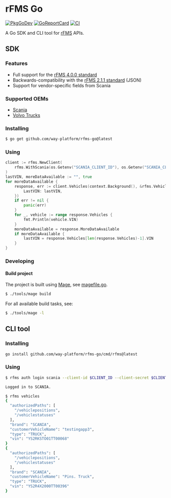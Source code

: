 # rFMS Go

[![PkgGoDev](https://pkg.go.dev/badge/github.com/way-platform/rfms-go)](https://pkg.go.dev/github.com/way-platform/rfms-go)
[![GoReportCard](https://goreportcard.com/badge/github.com/way-platform/rfms-go)](https://goreportcard.com/report/github.com/way-platform/rfms-go)
[![CI](https://github.com/way-platform/rfms-go/actions/workflows/ci.yaml/badge.svg)](https://github.com/way-platform/rfms-go/actions/workflows/ci.yaml)

A Go SDK and CLI tool for [rFMS](https://www.fms-standard.com/) APIs.

## SDK

### Features

- Full support for the [rFMS 4.0.0 standard](https://www.fms-standard.com/Truck/down_load/Technical_Specification_rFMS_vehicle_data_V4.0.0_17.09.2021.pdf)
- Backwards-compatibility with the [rFMS 2.1.1 standard](https://www.fms-standard.com/Truck/down_load/Technical_Specification_rFMS_V2.1.0_13.10.2017.pdf) (JSON)
- Support for vendor-specific fields from Scania

### Supported OEMs

- [Scania](https://developer.scania.com)
- [Volvo Trucks](https://developer.volvotrucks.com)

### Installing

```bash
$ go get github.com/way-platform/rfms-go@latest
```

### Using

```go
client := rfms.NewClient(
    rfms.WithScania(os.Getenv("SCANIA_CLIENT_ID"), os.Getenv("SCANIA_CLIENT_SECRET")),
)
lastVIN, moreDataAvailable := "", true
for moreDataAvailable {
    response, err := client.Vehicles(context.Background(), &rfms.VehiclesRequest{
        LastVIN: lastVIN,
    })
    if err != nil {
        panic(err)
    }
    for _, vehicle := range response.Vehicles {
        fmt.Println(vehicle.VIN)
    }
    moreDataAvailable = response.MoreDataAvailable
    if moreDataAvailable {
        lastVIN = response.Vehicles[len(response.Vehicles)-1].VIN
    }
}
```

### Developing

#### Build project

The project is built using [Mage](https://magefile.org), see
[magefile.go](./magefile.go).

```bash
$ ./tools/mage build
```

For all available build tasks, see:

```bash
$ ./tools/mage -l
```

## CLI tool

### Installing

```bash
go install github.com/way-platform/rfms-go/cmd/rfms@latest
```

### Using

```bash
$ rfms auth login scania --client-id $CLIENT_ID --client-secret $CLIENT_SECRET

Logged in to SCANIA.
```

```bash
$ rfms vehicles
{
  "authorizedPaths": [
    "/vehiclepositions",
    "/vehiclestatuses"
  ],
  "brand": "SCANIA",
  "customerVehicleName": "testingapp3",
  "type": "TRUCK",
  "vin": "YS2RKSTO01TT00068"
}
{
  "authorizedPaths": [
    "/vehiclepositions",
    "/vehiclestatuses"
  ],
  "brand": "SCANIA",
  "customerVehicleName": "Pins. Truck",
  "type": "TRUCK",
  "vin": "YS2R4X2000TT00396"
}
```
